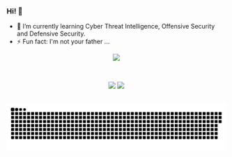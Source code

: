 ### Hi! 👋

- 🌱 I’m currently learning Cyber Threat Intelligence, Offensive Security and Defensive Security.
- ⚡ Fun fact: I'm not your father ...

<p align="center">  
<img src="https://komarev.com/ghpvc/?username=AnaKind4&color=grey">
</p>

<br />
<p align = "center">
  <img src="https://github-readme-stats.vercel.app/api?username=AnaKind4&show_icons=true&theme=monokai" width=375 />
  <img src="https://github-readme-streak-stats.herokuapp.com/?user=AnaKind4&theme=monokai" width=400 />
</p>
<br/>

<picture>
  <source media="(prefers-color-scheme: dark)" srcset="https://raw.githubusercontent.com/AnaKind4/AnaKind4/output/github-contribution-grid-snake-dark.svg">
  <source media="(prefers-color-scheme: light)" srcset="https://raw.githubusercontent.com/AnaKind4/AnaKind4/output/github-contribution-grid-snake.svg">
  <img alt="github contribution grid snake animation" src="https://raw.githubusercontent.com/AnaKind4/AnaKind4/output/github-contribution-grid-snake.svg">
</picture>

